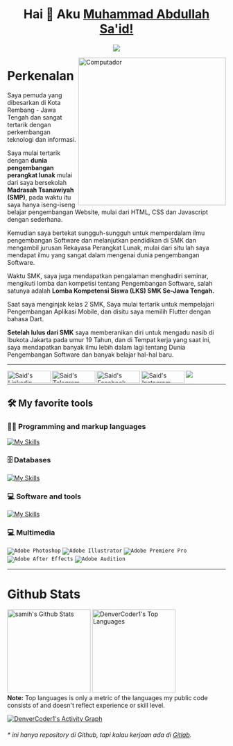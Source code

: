 <h1 align="center"> Hai 👋 Aku <a href="https://www.linkedin.com/in/moch-abdullah-said-4801551b3/">Muhammad Abdullah Sa'id!</a></h1>
<p align="center">
  <a href="https://github.com/DenverCoder1/readme-typing-svg">
    <img src="https://readme-typing-svg.herokuapp.com?lines=Work+hard+combine+with+Work+smart;Fullstack+Web+Developer;Mobile+Flutter+Developer;Suka+memfoto-foto+gak+jelas">
  </a>
</p>

<img src="https://raw.githubusercontent.com/MicaelliMedeiros/micaellimedeiros/master/image/computer-illustration.png" min-width="340px" max-width="400px" width="340px" align="right" alt="Computador">

# Perkenalan

<p align="left"> 
<!-- Saya Muhammad Abdullah Said, biasa di panggil <b>Sa'id</b>. -->

Saya pemuda yang dibesarkan di Kota Rembang - Jawa Tengah dan sangat tertarik dengan perkembangan teknologi dan informasi.

Saya mulai tertarik dengan <b>dunia pengembangan perangkat lunak</b> mulai dari saya bersekolah <b>Madrasah Tsanawiyah (SMP)</b>, pada waktu itu saya hanya iseng-iseng belajar pengembangan Website, mulai dari HTML, CSS dan Javascript dengan sederhana.

Kemudian saya bertekat sungguh-sungguh untuk memperdalam ilmu pengembangan Software dan melanjutkan pendidikan di SMK dan mengambil jurusan Rekayasa Perangkat Lunak, mulai dari situ lah saya mendapat ilmu yang sangat dalam mengenai dunia pengembangan Software.

Waktu SMK, saya juga mendapatkan pengalaman menghadiri seminar, mengikuti lomba dan kompetisi tentang Pengembangan Software, salah satunya adalah <b>Lomba Kompetensi Siswa (LKS) SMK Se-Jawa Tengah.</b>

Saat saya menginjak kelas 2 SMK, Saya mulai tertarik untuk mempelajari Pengembangan Aplikasi Mobile, dan disitu saya memilih Flutter dengan bahasa Dart.

<b>Setelah lulus dari SMK</b> saya memberanikan diri untuk mengadu nasib di Ibukota Jakarta pada umur 19 Tahun, dan di Tempat kerja yang saat ini, saya mendapatkan banyak ilmu lebih dalam lagi tentang Dunia Pengembangan Software dan banyak belajar hal-hal baru.

</p>

<hr>

<a href="https://www.linkedin.com/in/muhammad-abdullah-said-4801551b3/">
  <img align="left" alt="Said's Linkedin" width="100px" height="28px" src="https://img.shields.io/badge/LinkedIn-0077B5?style=for-the-badge&logo=linkedin&logoColor=white" />
</a>
<a href="https://t.me/untillness">
  <img align="left" alt="Said's Telegram" width="100px" height="28px" src="https://img.shields.io/badge/Telegram-1DA1F2?style=for-the-badge&logo=telegram&logoColor=white&color=lightblue" />
</a>
<a href="https://web.facebook.com/mas.muhabdsaid/">
  <img align="left" alt="Said's Facebook" width="100px" height="28px" src="https://img.shields.io/badge/Facebook-1DA1F2?style=for-the-badge&logo=facebook&logoColor=white&color=blue" />
</a>
<a href="https://www.instagram.com/untillness/">
  <img align="left" alt="Said's Instagram" width="100px" height="28px" src="https://img.shields.io/badge/Instagram-1DA1F2?style=for-the-badge&logo=instagram&logoColor=white&color=purple" />
</a>

![](https://komarev.com/ghpvc/?username=untillnesss&color=blueviolet&style=for-the-badge)
<br/>

<hr/>

## 🛠️ My favorite tools

### 👨‍💻 Programming and markup languages
[![My Skills](https://skillicons.dev/icons?i=js,nodejs,html,css,php,laravel,dart,flutter,kotlin,bash,sh,filament,cpp,arduino)](https://skillicons.dev)

### 🗄️ Databases
[![My Skills](https://skillicons.dev/icons?i=firebase,mysql,postgres,psql)](https://skillicons.dev)

<!-- ### 🌐 Operations
<code><img alt="DigitalOcean" src="https://img.shields.io/badge/DigitalOcean-008bcf.svg?logo=digitalocean&logoColor=white"></code>
<code><img alt="Ubuntu" src="https://img.shields.io/badge/Linux-000.svg?logo=linux&logoColor=white"></code>
<code><img alt="Apache" src="https://img.shields.io/badge/Apache-8f4734.svg?logo=apache&logoColor=white"></code>
<code><img alt="Docker" src="https://img.shields.io/badge/Docker-327FC7.svg?logo=docker&logoColor=white"></code>
<code><img alt="K8s" src="https://img.shields.io/badge/Kubernetes-327FC7.svg?logo=kubernetes&logoColor=white"></code>
<code><a href="#"><img alt="GitHub Pages" src="https://img.shields.io/badge/GitHub%20Pages-327FC7.svg?logo=github&logoColor=white"></a></code> -->

### 💻 Software and tools
[![My Skills](https://skillicons.dev/icons?i=vscode,androidstudio,apple,git,postman,stackoverflow,figma)](https://skillicons.dev)

### 💻 Multimedia
<code><img alt="Adobe Photoshop" src="https://img.shields.io/badge/Adobe Photoshop-31A8FF?logo=adobe-photoshop&logoColor=white"></code>
<code><img alt="Adobe Illustrator" src="https://img.shields.io/badge/Adobe Illustrator-FF9A00?logo=adobe-illustrator&logoColor=white"></code>
<code><img alt="Adobe Premiere Pro" src="https://img.shields.io/badge/Adobe Premiere Pro-9999FF?logo=adobe-premiere-pro&logoColor=white"></code>
<code><img alt="Adobe After Effects" src="https://img.shields.io/badge/Adobe After Effects-9999FF?logo=adobe-after-effects&logoColor=white"></code>
<code><img alt="Adobe Audition" src="https://img.shields.io/badge/Adobe Audition-9999FF?logo=adobe-audition&logoColor=white"></code>


<hr/>

# Github Stats

<a href="https://github.com/untillnesss/"><img alt="samih's Github Stats" src="https://denvercoder1-github-readme-stats.vercel.app/api/?username=untillnesss&show_icons=true&count_private=true&theme=react&hide_border=true&bg_color=1F222E&title_color=F85D7F&icon_color=F8D866" height="192px"/></a>
<a href="https://github.com/untillnesss"><img alt="DenverCoder1's Top Languages" src="https://github-readme-stats.vercel.app/api/top-langs/?username=untillnesss&langs_count=8&layout=compact&theme=react&hide_border=true&bg_color=1F222E&title_color=F85D7F&icon_color=F8D866&hide=Jupyter%20Notebook" height="192px"/></a>
<br/>
<b>Note:</b> Top languages is only a metric of the languages my public code consists of and doesn't reflect experience or skill level.

<a href="https://github.com/untillnesss"><img alt="DenverCoder1's Activity Graph" src="https://github-readme-activity-graph.vercel.app/graph/?username=untillnesss&bg_color=1F222E&color=F8D866&line=F85D7F&point=FFFFFF&hide_border=true" /></a>


###### \* ini hanya repository di Github, tapi kalau kerjaan ada di [Gitlab](https://gitlab.com/untillness).

<!-- <hr> -->

<!-- # Skills

| 👨‍💻 Software Development      | 💼 Others          | 🎥 Multimedia |
| ---------------------------- | ------------------ | ------------- |
| HTML5                        | Visual Studio Code | Photoshop     |
| CSS3, Bootstrap, Materialize | Android Studio     | After Effect  |
| JavaScript                   | Xcode              | Premiere Pro  |
| PHP, Laravel                 | Git                | Audition      |
| Dart, Flutter                |                    | Illustration  |

Emails:

- said@majapahit.id
- pvzuntil@gmail.com -->
